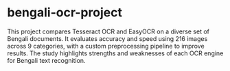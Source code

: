 # bengali-ocr-project
This project compares Tesseract OCR and EasyOCR on a diverse set of Bengali documents. It evaluates accuracy and speed using 216 images across 9 categories, with a custom preprocessing pipeline to improve results. The study highlights strengths and weaknesses of each OCR engine for Bengali text recognition.
